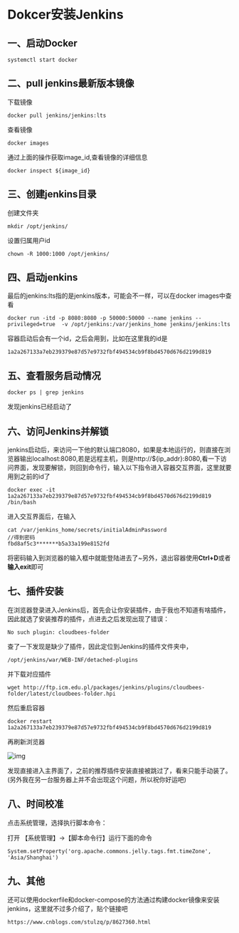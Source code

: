 # Dokcer安装Jenkins

## 一、启动Docker

```
systemctl start docker
```



## 二、pull jenkins最新版本镜像

下载镜像

```
docker pull jenkins/jenkins:lts
```

查看镜像

```
docker images
```

通过上面的操作获取image_id,查看镜像的详细信息

```
docker inspect ${image_id}
```



## 三、创建jenkins目录

创建文件夹

```
mkdir /opt/jenkins/
```

设置归属用户id

```
chown -R 1000:1000 /opt/jenkins/
```



## 四、启动jenkins

最后的jenkins:lts指的是jenkins版本，可能会不一样，可以在docker images中查看

```
docker run -itd -p 8080:8080 -p 50000:50000 --name jenkins --privileged=true  -v /opt/jenkins:/var/jenkins_home jenkins/jenkins:lts
```

容器启动后会有一个id，之后会用到，比如在这里我的id是

```
1a2a267133a7eb239379e87d57e9732fbf494534cb9f8bd4570d676d2199d819
```



## 五、查看服务启动情况

```
docker ps | grep jenkins
```

发现jenkins已经启动了



## 六、访问Jenkins并解锁

jenkins启动后，来访问一下他的默认端口8080，如果是本地运行的，则直接在浏览器输出localhost:8080,若是远程主机，则是http://${ip_addr}:8080,看一下访问界面，发现要解锁，则回到命令行，输入以下指令进入容器交互界面，这里就要用到之前的id了

```
docker exec -it 1a2a267133a7eb239379e87d57e9732fbf494534cb9f8bd4570d676d2199d819 /bin/bash
```

进入交互界面后，在输入

```
cat /var/jenkins_home/secrets/initialAdminPassword
//得到密码
fbd8af5c3*******b5a33a199e8152fd
```

将密码输入到浏览器的输入框中就能登陆进去了~另外，退出容器使用**Ctrl+D**或者**输入exit**即可



## 七、插件安装

在浏览器登录进入Jenkins后，首先会让你安装插件，由于我也不知道有啥插件，因此就选了安装推荐的插件，点进去之后发现出现了错误：

```
No such plugin: cloudbees-folder
```

查了一下发现是缺少了插件，因此定位到Jenkins的插件文件夹中，

```
/opt/jenkins/war/WEB-INF/detached-plugins
```

并下载对应插件

```
wget http://ftp.icm.edu.pl/packages/jenkins/plugins/cloudbees-folder/latest/cloudbees-folder.hpi
```

然后重启容器

```
docker restart 1a2a267133a7eb239379e87d57e9732fbf494534cb9f8bd4570d676d2199d819
```

再刷新浏览器

![img](http://kyle-pic.oss-cn-hangzhou.aliyuncs.com/img/jenkinsPage.jpg)

发现直接进入主界面了，之前的推荐插件安装直接被跳过了，看来只能手动装了。(另外我在另一台服务器上并不会出现这个问题，所以祝你好运吧)



## 八、时间校准

点击系统管理，选择执行脚本命令：

打开 【系统管理】->【脚本命令行】运行下面的命令

```
System.setProperty('org.apache.commons.jelly.tags.fmt.timeZone', 'Asia/Shanghai')
```



## 九、其他

还可以使用dockerfile和docker-compose的方法通过构建docker镜像来安装jenkins，这里就不过多介绍了，贴个链接吧

```
https://www.cnblogs.com/stulzq/p/8627360.html
```

